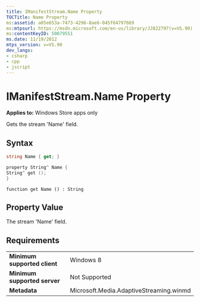 ```yaml
---
title: IManifestStream.Name Property
TOCTitle: Name Property
ms:assetid: a05e653a-7473-4296-8ae6-045f64797669
ms:mtpsurl: https://msdn.microsoft.com/en-us/library/JJ822797(v=VS.90)
ms:contentKeyID: 50079551
ms.date: 11/19/2012
mtps_version: v=VS.90
dev_langs:
- csharp
- cpp
- jscript
---
```


# IManifestStream.Name Property

**Applies to:** Windows Store apps only

Gets the stream 'Name' field.

## Syntax

```csharp
string Name { get; }
```

```cpp
property String^ Name {
String^ get ();
}
```

```jscript
function get Name () : String
```

## Property Value

The stream 'Name' field.

## Requirements

|||
|--- |--- |
|**Minimum supported client**|Windows 8|
|**Minimum supported server**|Not Supported|
|**Metadata**|Microsoft.Media.AdaptiveStreaming.winmd|

